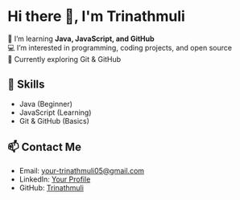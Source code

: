 # Hi there 👋, I'm Trinathmuli
🚀 I’m learning **Java, JavaScript, and GitHub**  
💻 I’m interested in programming, coding projects, and open source  
🌱 Currently exploring Git & GitHub  

## 🔧 Skills
- Java (Beginner)
- JavaScript (Learning)
- Git & GitHub (Basics)

## 📫 Contact Me
- Email: your-trinathmuli05@gmail.com
- LinkedIn: [Your Profile](https://linkedin.com/in/in/trinath-muli-424955373)
- GitHub: [Trinathmuli](https://github.com/Trinathmuli)
